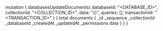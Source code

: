 mutation {
    databasesUpdateDocuments(
        databaseId: "<DATABASE_ID>",
        collectionId: "<COLLECTION_ID>",
        data: "{}",
        queries: [],
        transactionId: "<TRANSACTION_ID>"
    ) {
        total
        documents {
            _id
            _sequence
            _collectionId
            _databaseId
            _createdAt
            _updatedAt
            _permissions
            data
        }
    }
}
